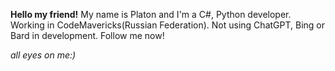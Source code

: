 

 



<!---
EveryCellarYT/EveryCellarYT is a ✨ special ✨ repository because its `README.md` (this file) appears on your GitHub profile.
You can click the Preview link to take a look at your changes.
--->
<b>Hello my friend!</b> My name is Platon and I'm a C#, Python developer. Working in CodeMavericks(Russian Federation). Not using ChatGPT, Bing or Bard in development. Follow me now!

*all eyes on me:)*
